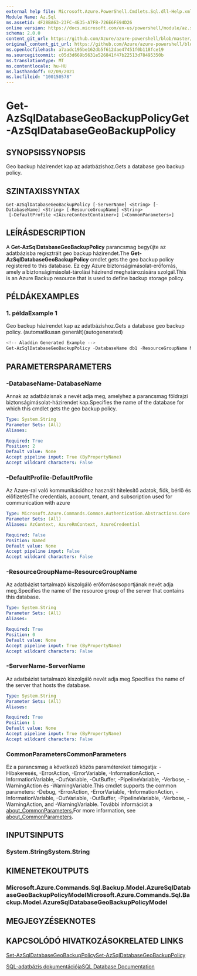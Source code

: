 ```yaml
---
external help file: Microsoft.Azure.PowerShell.Cmdlets.Sql.dll-Help.xml
Module Name: Az.Sql
ms.assetid: 4F28BA63-23FC-4E35-A7FB-726E6FE94D26
online version: https://docs.microsoft.com/en-us/powershell/module/az.sql/get-azsqldatabasegeobackuppolicy
schema: 2.0.0
content_git_url: https://github.com/Azure/azure-powershell/blob/master/src/Sql/Sql/help/Get-AzSqlDatabaseGeoBackupPolicy.md
original_content_git_url: https://github.com/Azure/azure-powershell/blob/master/src/Sql/Sql/help/Get-AzSqlDatabaseGeoBackupPolicy.md
ms.openlocfilehash: a7aadc195be162db5f612dae47451f0b118fce19
ms.sourcegitcommit: c05d3d669b5631e526841f47b22513d78495350b
ms.translationtype: MT
ms.contentlocale: hu-HU
ms.lasthandoff: 02/09/2021
ms.locfileid: "100150578"
---
```

# <span data-ttu-id="58948-101">Get-AzSqlDatabaseGeoBackupPolicy</span><span class="sxs-lookup"><span data-stu-id="58948-101">Get-AzSqlDatabaseGeoBackupPolicy</span></span>

## <span data-ttu-id="58948-102">SYNOPSIS</span><span class="sxs-lookup"><span data-stu-id="58948-102">SYNOPSIS</span></span>
<span data-ttu-id="58948-103">Geo backup házirendet kap az adatbázishoz.</span><span class="sxs-lookup"><span data-stu-id="58948-103">Gets a database geo backup policy.</span></span>

## <span data-ttu-id="58948-104">SZINTAXIS</span><span class="sxs-lookup"><span data-stu-id="58948-104">SYNTAX</span></span>

```
Get-AzSqlDatabaseGeoBackupPolicy [-ServerName] <String> [-DatabaseName] <String> [-ResourceGroupName] <String>
 [-DefaultProfile <IAzureContextContainer>] [<CommonParameters>]
```

## <span data-ttu-id="58948-105">LEÍRÁS</span><span class="sxs-lookup"><span data-stu-id="58948-105">DESCRIPTION</span></span>
<span data-ttu-id="58948-106">A **Get-AzSqlDatabaseGeoBackupPolicy** parancsmag begyűjte az adatbázisba regisztrált geo backup házirendet.</span><span class="sxs-lookup"><span data-stu-id="58948-106">The **Get-AzSqlDatabaseGeoBackupPolicy** cmdlet gets the geo backup policy registered to this database.</span></span>
<span data-ttu-id="58948-107">Ez egy Azure biztonságimásolat-erőforrás, amely a biztonságimásolat-tárolási házirend meghatározására szolgál.</span><span class="sxs-lookup"><span data-stu-id="58948-107">This is an Azure Backup resource that is used to define backup storage policy.</span></span>

## <span data-ttu-id="58948-108">PÉLDÁK</span><span class="sxs-lookup"><span data-stu-id="58948-108">EXAMPLES</span></span>

### <span data-ttu-id="58948-109">1. példa</span><span class="sxs-lookup"><span data-stu-id="58948-109">Example 1</span></span>

<span data-ttu-id="58948-110">Geo backup házirendet kap az adatbázishoz.</span><span class="sxs-lookup"><span data-stu-id="58948-110">Gets a database geo backup policy.</span></span> <span data-ttu-id="58948-111">(automatikusan generált)</span><span class="sxs-lookup"><span data-stu-id="58948-111">(autogenerated)</span></span>

```powershell
<!-- Aladdin Generated Example --> 
Get-AzSqlDatabaseGeoBackupPolicy -DatabaseName db1 -ResourceGroupName MyResourceGroup -ServerName s1
```

## <span data-ttu-id="58948-112">PARAMETERS</span><span class="sxs-lookup"><span data-stu-id="58948-112">PARAMETERS</span></span>

### <span data-ttu-id="58948-113">-DatabaseName</span><span class="sxs-lookup"><span data-stu-id="58948-113">-DatabaseName</span></span>
<span data-ttu-id="58948-114">Annak az adatbázisnak a nevét adja meg, amelyhez a parancsmag földrajzi biztonságimásolat-házirendet kap.</span><span class="sxs-lookup"><span data-stu-id="58948-114">Specifies the name of the database for which this cmdlet gets the geo backup policy.</span></span>

```yaml
Type: System.String
Parameter Sets: (All)
Aliases:

Required: True
Position: 2
Default value: None
Accept pipeline input: True (ByPropertyName)
Accept wildcard characters: False
```

### <span data-ttu-id="58948-115">-DefaultProfile</span><span class="sxs-lookup"><span data-stu-id="58948-115">-DefaultProfile</span></span>
<span data-ttu-id="58948-116">Az Azure-ral való kommunikációhoz használt hitelesítő adatok, fiók, bérlő és előfizetés</span><span class="sxs-lookup"><span data-stu-id="58948-116">The credentials, account, tenant, and subscription used for communication with azure</span></span>

```yaml
Type: Microsoft.Azure.Commands.Common.Authentication.Abstractions.Core.IAzureContextContainer
Parameter Sets: (All)
Aliases: AzContext, AzureRmContext, AzureCredential

Required: False
Position: Named
Default value: None
Accept pipeline input: False
Accept wildcard characters: False
```

### <span data-ttu-id="58948-117">-ResourceGroupName</span><span class="sxs-lookup"><span data-stu-id="58948-117">-ResourceGroupName</span></span>
<span data-ttu-id="58948-118">Az adatbázist tartalmazó kiszolgáló erőforráscsoportjának nevét adja meg.</span><span class="sxs-lookup"><span data-stu-id="58948-118">Specifies the name of the resource group of the server that contains this database.</span></span>

```yaml
Type: System.String
Parameter Sets: (All)
Aliases:

Required: True
Position: 0
Default value: None
Accept pipeline input: True (ByPropertyName)
Accept wildcard characters: False
```

### <span data-ttu-id="58948-119">-ServerName</span><span class="sxs-lookup"><span data-stu-id="58948-119">-ServerName</span></span>
<span data-ttu-id="58948-120">Az adatbázist tartalmazó kiszolgáló nevét adja meg.</span><span class="sxs-lookup"><span data-stu-id="58948-120">Specifies the name of the server that hosts the database.</span></span>

```yaml
Type: System.String
Parameter Sets: (All)
Aliases:

Required: True
Position: 1
Default value: None
Accept pipeline input: True (ByPropertyName)
Accept wildcard characters: False
```

### <span data-ttu-id="58948-121">CommonParameters</span><span class="sxs-lookup"><span data-stu-id="58948-121">CommonParameters</span></span>
<span data-ttu-id="58948-122">Ez a parancsmag a következő közös paramétereket támogatja: -Hibakeresés, -ErrorAction, -ErrorVariable, -InformationAction, -InformationVariable, -OutVariable, -OutBuffer, -PipelineVariable, -Verbose, -WarningAction és -WarningVariable.</span><span class="sxs-lookup"><span data-stu-id="58948-122">This cmdlet supports the common parameters: -Debug, -ErrorAction, -ErrorVariable, -InformationAction, -InformationVariable, -OutVariable, -OutBuffer, -PipelineVariable, -Verbose, -WarningAction, and -WarningVariable.</span></span> <span data-ttu-id="58948-123">További információt a [about_CommonParameters.](http://go.microsoft.com/fwlink/?LinkID=113216)</span><span class="sxs-lookup"><span data-stu-id="58948-123">For more information, see [about_CommonParameters](http://go.microsoft.com/fwlink/?LinkID=113216).</span></span>

## <span data-ttu-id="58948-124">INPUTS</span><span class="sxs-lookup"><span data-stu-id="58948-124">INPUTS</span></span>

### <span data-ttu-id="58948-125">System.String</span><span class="sxs-lookup"><span data-stu-id="58948-125">System.String</span></span>

## <span data-ttu-id="58948-126">KIMENETEK</span><span class="sxs-lookup"><span data-stu-id="58948-126">OUTPUTS</span></span>

### <span data-ttu-id="58948-127">Microsoft.Azure.Commands.Sql.Backup.Model.AzureSqlDatabaseGeoBackupPolicyModel</span><span class="sxs-lookup"><span data-stu-id="58948-127">Microsoft.Azure.Commands.Sql.Backup.Model.AzureSqlDatabaseGeoBackupPolicyModel</span></span>

## <span data-ttu-id="58948-128">MEGJEGYZÉSEK</span><span class="sxs-lookup"><span data-stu-id="58948-128">NOTES</span></span>

## <span data-ttu-id="58948-129">KAPCSOLÓDÓ HIVATKOZÁSOK</span><span class="sxs-lookup"><span data-stu-id="58948-129">RELATED LINKS</span></span>

[<span data-ttu-id="58948-130">Set-AzSqlDatabaseGeoBackupPolicy</span><span class="sxs-lookup"><span data-stu-id="58948-130">Set-AzSqlDatabaseGeoBackupPolicy</span></span>](./Set-AzSqlDatabaseGeoBackupPolicy.md)

[<span data-ttu-id="58948-131">SQL-adatbázis dokumentációja</span><span class="sxs-lookup"><span data-stu-id="58948-131">SQL Database Documentation</span></span>](https://docs.microsoft.com/azure/sql-database/)
